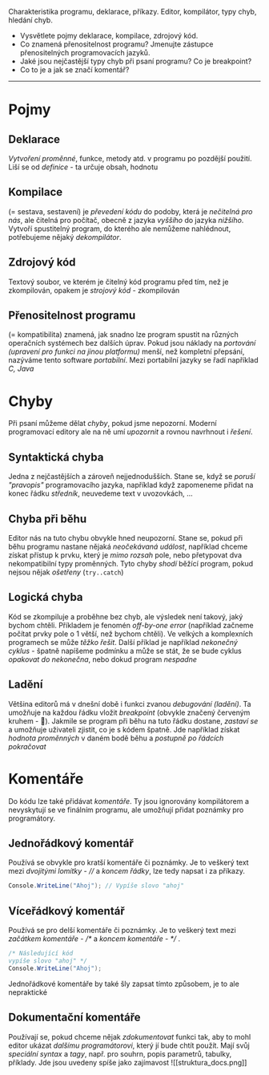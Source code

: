 Charakteristika programu, deklarace, příkazy. Editor, kompilátor, typy chyb, hledání chyb.

- Vysvětlete pojmy deklarace, kompilace, zdrojový kód.
- Co znamená přenositelnost programu? Jmenujte zástupce přenositelných programovacích jazyků. 
- Jaké jsou nejčastější typy chyb při psaní programu? Co je breakpoint?
- Co to je a jak se značí komentář?
---
# Pojmy
## Deklarace
*Vytvoření proměnné*, funkce, metody atd. v programu po pozdější použití. Liší se od *definice* - ta určuje obsah, hodnotu
## Kompilace 
(= sestava, sestavení) je *převedení kódu* do podoby, která je *nečitelná pro nás*, ale čitelná pro počítač, obecně z jazyka *vyššího* do jazyka *nižšího*. Vytvoří spustitelný program, do kterého ale nemůžeme nahlédnout, potřebujeme nějaký *dekompilátor*.
## Zdrojový kód
Textový soubor, ve kterém je čitelný kód programu před tím, než je zkompilován, opakem je *strojový kód* - zkompilován
## Přenositelnost programu 
(= kompatibilita) znamená, jak snadno lze program spustit na různých operačních systémech bez dalších úprav. Pokud jsou náklady na *portování (upravení pro funkci na jinou platformu)* menší, než kompletní přepsání, nazýváme tento software *portabilní*. Mezi portabilní jazyky se řadí například *C, Java*
# Chyby
Při psaní můžeme dělat *chyby*, pokud jsme nepozorní. Moderní programovací editory ale na ně umí *upozornit* a rovnou navrhnout i *řešení*.
## Syntaktická chyba
Jedna z nejčastějších a zároveň nejjednodušších. Stane se, když se *poruší "pravopis"* programovacího jazyka, například když zapomeneme přidat na konec řádku *středník*, neuvedeme text v uvozovkách, ...
## Chyba při běhu
Editor nás na tuto chybu obvykle hned neupozorní. Stane se, pokud při běhu programu nastane nějaká *neočekávaná událost*, například chceme získat přístup k prvku, který je *mimo rozsah* pole, nebo přetypovat dva nekompatibilní typy proměnných. Tyto chyby *shodí* běžící program, pokud nejsou nějak *ošetřeny* (`try..catch`)
## Logická chyba
Kód se zkompiluje a proběhne bez chyb, ale výsledek není takový, jaký bychom chtěli. Příkladem je fenomén *off-by-one error* (například začneme počítat prvky pole o 1 větší, než bychom chtěli). Ve velkých a komplexních programech se může *těžko řešit*. Další příklad je například *nekonečný cyklus* - špatně napíšeme podmínku a může se stát, že se bude cyklus *opakovat do nekonečna*, nebo dokud program *nespadne*
## Ladění
Většina editorů má v dnešní době i funkci zvanou *debugování (ladění)*. Ta umožňuje na každou řádku vložit *breakpoint* (obvykle značený červeným kruhem - 🔴). Jakmile se program při běhu na tuto řádku dostane, *zastaví se* a umožňuje uživateli zjistit, co je s kódem špatně. Jde například získat *hodnota proměnných* v daném bodě běhu a *postupně po řádcích pokračovat*
# Komentáře
Do kódu lze také přidávat *komentáře*. Ty jsou ignorovány kompilátorem a nevyskytují se ve finálním programu, ale umožňují přidat poznámky pro programátory.
## Jednořádkový komentář
Používá se obvykle pro kratší komentáře či poznámky. Je to veškerý text mezi *dvojitými lomítky - //* a *koncem řádky*, lze tedy napsat i za příkazy. 
```cs
Console.WriteLine("Ahoj"); // Vypíše slovo "ahoj"
```
## Víceřádkový komentář
Používá se pro delší komentáře či poznámky. Je to veškerý text mezi *začátkem komentáře - /\** a *koncem komentáře - \*/* . 
```cs
/* Následující kód
vypíše slovo "ahoj" */
Console.WriteLine("Ahoj");
```
Jednořádkové komentáře by také šly zapsat tímto způsobem, je to ale nepraktické
## Dokumentační komentáře
Používají se, pokud chceme nějak *zdokumentovat* funkci tak, aby to mohl editor ukázat *dalšímu programátorovi*, který jí bude chtít použít. Mají svůj *speciální syntax* a *tagy*, např. pro souhrn, popis parametrů, tabulky, příklady. Jde jsou uvedeny spíše jako zajímavost
![[struktura_docs.png]]